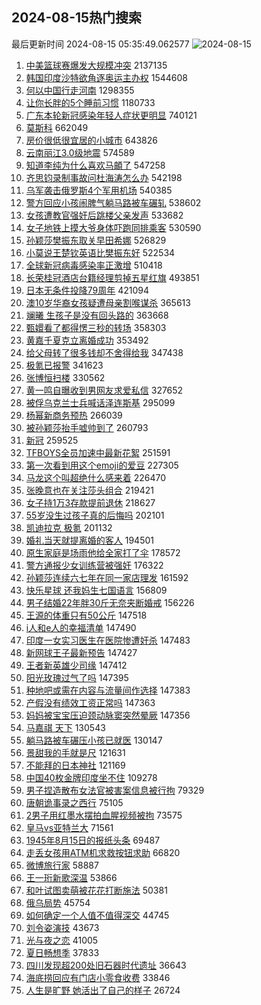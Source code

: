 ## 2024-08-15热门搜索 
最后更新时间 2024-08-15 05:35:49.062577 
![2024-08-15](https://imgs-storage.s3.us-east-005.backblazeb2.com/20240815/2024-08-15.png?versionId=4_z8fbbed132d73df8689c40f13_f1166d7af8c4b3784_d20240814_m213548_c005_v0501021_t0031_u01723671348623) 
1. [中美篮球赛爆发大规模冲突](https://s.weibo.com/weibo?q=%23%E4%B8%AD%E7%BE%8E%E7%AF%AE%E7%90%83%E8%B5%9B%E7%88%86%E5%8F%91%E5%A4%A7%E8%A7%84%E6%A8%A1%E5%86%B2%E7%AA%81%23&t=31&band_rank=1&Refer=top) 2137135
1. [韩国印度沙特欲角逐奥运主办权](https://s.weibo.com/weibo?q=%23%E9%9F%A9%E5%9B%BD%E5%8D%B0%E5%BA%A6%E6%B2%99%E7%89%B9%E6%AC%B2%E8%A7%92%E9%80%90%E5%A5%A5%E8%BF%90%E4%B8%BB%E5%8A%9E%E6%9D%83%23&t=31&band_rank=2&Refer=top) 1544608
1. [何以中国行走河南](https://s.weibo.com/weibo?q=%23%E4%BD%95%E4%BB%A5%E4%B8%AD%E5%9B%BD%E8%A1%8C%E8%B5%B0%E6%B2%B3%E5%8D%97%23&t=31&band_rank=3&Refer=top) 1298355
1. [让你长胖的5个睡前习惯](https://s.weibo.com/weibo?q=%23%E8%AE%A9%E4%BD%A0%E9%95%BF%E8%83%96%E7%9A%845%E4%B8%AA%E7%9D%A1%E5%89%8D%E4%B9%A0%E6%83%AF%23&t=31&band_rank=4&Refer=top) 1180733
1. [广东本轮新冠感染年轻人症状更明显](https://s.weibo.com/weibo?q=%23%E5%B9%BF%E4%B8%9C%E6%9C%AC%E8%BD%AE%E6%96%B0%E5%86%A0%E6%84%9F%E6%9F%93%E5%B9%B4%E8%BD%BB%E4%BA%BA%E7%97%87%E7%8A%B6%E6%9B%B4%E6%98%8E%E6%98%BE%23&t=31&band_rank=26&Refer=top) 740121
1. [莫斯科](https://s.weibo.com/weibo?q=%E8%8E%AB%E6%96%AF%E7%A7%91&t=31&band_rank=5&Refer=top) 662049
1. [房价很低很宜居的小城市](https://s.weibo.com/weibo?q=%E6%88%BF%E4%BB%B7%E5%BE%88%E4%BD%8E%E5%BE%88%E5%AE%9C%E5%B1%85%E7%9A%84%E5%B0%8F%E5%9F%8E%E5%B8%82&t=31&band_rank=15&Refer=top) 643826
1. [云南丽江3.0级地震](https://s.weibo.com/weibo?q=%23%E4%BA%91%E5%8D%97%E4%B8%BD%E6%B1%9F3.0%E7%BA%A7%E5%9C%B0%E9%9C%87%23&t=31&band_rank=6&Refer=top) 574589
1. [知道李纯为什么喜欢马頔了](https://s.weibo.com/weibo?q=%E7%9F%A5%E9%81%93%E6%9D%8E%E7%BA%AF%E4%B8%BA%E4%BB%80%E4%B9%88%E5%96%9C%E6%AC%A2%E9%A9%AC%E9%A0%94%E4%BA%86&t=31&band_rank=7&Refer=top) 547258
1. [齐思钧录制事故问杜海涛怎么办](https://s.weibo.com/weibo?q=%23%E9%BD%90%E6%80%9D%E9%92%A7%E5%BD%95%E5%88%B6%E4%BA%8B%E6%95%85%E9%97%AE%E6%9D%9C%E6%B5%B7%E6%B6%9B%E6%80%8E%E4%B9%88%E5%8A%9E%23&t=31&band_rank=8&Refer=top) 542198
1. [乌军袭击俄罗斯4个军用机场](https://s.weibo.com/weibo?q=%23%E4%B9%8C%E5%86%9B%E8%A2%AD%E5%87%BB%E4%BF%84%E7%BD%97%E6%96%AF4%E4%B8%AA%E5%86%9B%E7%94%A8%E6%9C%BA%E5%9C%BA%23&t=31&band_rank=9&Refer=top) 540385
1. [警方回应小孩闹脾气躺马路被车碾轧](https://s.weibo.com/weibo?q=%23%E8%AD%A6%E6%96%B9%E5%9B%9E%E5%BA%94%E5%B0%8F%E5%AD%A9%E9%97%B9%E8%84%BE%E6%B0%94%E8%BA%BA%E9%A9%AC%E8%B7%AF%E8%A2%AB%E8%BD%A6%E7%A2%BE%E8%BD%A7%23&t=31&band_rank=10&Refer=top) 538602
1. [女孩遭教官强奸后跳楼父亲发声](https://s.weibo.com/weibo?q=%23%E5%A5%B3%E5%AD%A9%E9%81%AD%E6%95%99%E5%AE%98%E5%BC%BA%E5%A5%B8%E5%90%8E%E8%B7%B3%E6%A5%BC%E7%88%B6%E4%BA%B2%E5%8F%91%E5%A3%B0%23&t=31&band_rank=11&Refer=top) 533682
1. [女子地铁上摸大爷身体吓跑同排乘客](https://s.weibo.com/weibo?q=%23%E5%A5%B3%E5%AD%90%E5%9C%B0%E9%93%81%E4%B8%8A%E6%91%B8%E5%A4%A7%E7%88%B7%E8%BA%AB%E4%BD%93%E5%90%93%E8%B7%91%E5%90%8C%E6%8E%92%E4%B9%98%E5%AE%A2%23&t=31&band_rank=12&Refer=top) 530590
1. [孙颖莎樊振东取关早田希娜](https://s.weibo.com/weibo?q=%23%E5%AD%99%E9%A2%96%E8%8E%8E%E6%A8%8A%E6%8C%AF%E4%B8%9C%E5%8F%96%E5%85%B3%E6%97%A9%E7%94%B0%E5%B8%8C%E5%A8%9C%23&t=31&band_rank=13&Refer=top) 526829
1. [小莫说王楚钦英语比樊振东好](https://s.weibo.com/weibo?q=%23%E5%B0%8F%E8%8E%AB%E8%AF%B4%E7%8E%8B%E6%A5%9A%E9%92%A6%E8%8B%B1%E8%AF%AD%E6%AF%94%E6%A8%8A%E6%8C%AF%E4%B8%9C%E5%A5%BD%23&t=31&band_rank=14&Refer=top) 522534
1. [全球新冠病毒感染率正激增](https://s.weibo.com/weibo?q=%23%E5%85%A8%E7%90%83%E6%96%B0%E5%86%A0%E7%97%85%E6%AF%92%E6%84%9F%E6%9F%93%E7%8E%87%E6%AD%A3%E6%BF%80%E5%A2%9E%23&t=31&band_rank=32&Refer=top) 510418
1. [长荣桂冠酒店台籍经理剪掉五星红旗](https://s.weibo.com/weibo?q=%23%E9%95%BF%E8%8D%A3%E6%A1%82%E5%86%A0%E9%85%92%E5%BA%97%E5%8F%B0%E7%B1%8D%E7%BB%8F%E7%90%86%E5%89%AA%E6%8E%89%E4%BA%94%E6%98%9F%E7%BA%A2%E6%97%97%23&t=31&band_rank=16&Refer=top) 493851
1. [日本无条件投降79周年](https://s.weibo.com/weibo?q=%23%E6%97%A5%E6%9C%AC%E6%97%A0%E6%9D%A1%E4%BB%B6%E6%8A%95%E9%99%8D79%E5%91%A8%E5%B9%B4%23&t=31&band_rank=37&Refer=top) 421094
1. [澳10岁华裔女孩疑遭母亲割喉谋杀](https://s.weibo.com/weibo?q=%23%E6%BE%B310%E5%B2%81%E5%8D%8E%E8%A3%94%E5%A5%B3%E5%AD%A9%E7%96%91%E9%81%AD%E6%AF%8D%E4%BA%B2%E5%89%B2%E5%96%89%E8%B0%8B%E6%9D%80%23&t=31&band_rank=17&Refer=top) 365613
1. [斓曦 生孩子是没有回头路的](https://s.weibo.com/weibo?q=%E6%96%93%E6%9B%A6%20%E7%94%9F%E5%AD%A9%E5%AD%90%E6%98%AF%E6%B2%A1%E6%9C%89%E5%9B%9E%E5%A4%B4%E8%B7%AF%E7%9A%84&t=31&band_rank=18&Refer=top) 363668
1. [甄嬛看了都得愣三秒的转场](https://s.weibo.com/weibo?q=%E7%94%84%E5%AC%9B%E7%9C%8B%E4%BA%86%E9%83%BD%E5%BE%97%E6%84%A3%E4%B8%89%E7%A7%92%E7%9A%84%E8%BD%AC%E5%9C%BA&t=31&band_rank=19&Refer=top) 358303
1. [黄嘉千夏克立离婚成功](https://s.weibo.com/weibo?q=%23%E9%BB%84%E5%98%89%E5%8D%83%E5%A4%8F%E5%85%8B%E7%AB%8B%E7%A6%BB%E5%A9%9A%E6%88%90%E5%8A%9F%23&t=31&band_rank=20&Refer=top) 353492
1. [给父母转了很多钱却不舍得给我](https://s.weibo.com/weibo?q=%23%E7%BB%99%E7%88%B6%E6%AF%8D%E8%BD%AC%E4%BA%86%E5%BE%88%E5%A4%9A%E9%92%B1%E5%8D%B4%E4%B8%8D%E8%88%8D%E5%BE%97%E7%BB%99%E6%88%91%23&t=31&band_rank=21&Refer=top) 347438
1. [极氪已报警](https://s.weibo.com/weibo?q=%23%E6%9E%81%E6%B0%AA%E5%B7%B2%E6%8A%A5%E8%AD%A6%23&t=31&band_rank=22&Refer=top) 341623
1. [张博恒扫楼](https://s.weibo.com/weibo?q=%23%E5%BC%A0%E5%8D%9A%E6%81%92%E6%89%AB%E6%A5%BC%23&t=31&band_rank=23&Refer=top) 330562
1. [黄一鸣自曝收到男网友求爱私信](https://s.weibo.com/weibo?q=%23%E9%BB%84%E4%B8%80%E9%B8%A3%E8%87%AA%E6%9B%9D%E6%94%B6%E5%88%B0%E7%94%B7%E7%BD%91%E5%8F%8B%E6%B1%82%E7%88%B1%E7%A7%81%E4%BF%A1%23&t=31&band_rank=24&Refer=top) 327652
1. [被俘乌克兰士兵喊话泽连斯基](https://s.weibo.com/weibo?q=%23%E8%A2%AB%E4%BF%98%E4%B9%8C%E5%85%8B%E5%85%B0%E5%A3%AB%E5%85%B5%E5%96%8A%E8%AF%9D%E6%B3%BD%E8%BF%9E%E6%96%AF%E5%9F%BA%23&t=31&band_rank=25&Refer=top) 295099
1. [杨幂新商务预热](https://s.weibo.com/weibo?q=%23%E6%9D%A8%E5%B9%82%E6%96%B0%E5%95%86%E5%8A%A1%E9%A2%84%E7%83%AD%23&t=31&band_rank=47&Refer=top) 266039
1. [被孙颖莎抬手嘘帅到了](https://s.weibo.com/weibo?q=%23%E8%A2%AB%E5%AD%99%E9%A2%96%E8%8E%8E%E6%8A%AC%E6%89%8B%E5%98%98%E5%B8%85%E5%88%B0%E4%BA%86%23&t=31&band_rank=29&Refer=top) 260793
1. [新冠](https://s.weibo.com/weibo?q=%E6%96%B0%E5%86%A0&t=31&band_rank=41&Refer=top) 259525
1. [TFBOYS全员加速中最新花絮](https://s.weibo.com/weibo?q=TFBOYS%E5%85%A8%E5%91%98%E5%8A%A0%E9%80%9F%E4%B8%AD%E6%9C%80%E6%96%B0%E8%8A%B1%E7%B5%AE&t=31&band_rank=26&Refer=top) 251591
1. [第一次看到用这个emoji的爱豆](https://s.weibo.com/weibo?q=%E7%AC%AC%E4%B8%80%E6%AC%A1%E7%9C%8B%E5%88%B0%E7%94%A8%E8%BF%99%E4%B8%AAemoji%E7%9A%84%E7%88%B1%E8%B1%86&t=31&band_rank=27&Refer=top) 227305
1. [马龙这个叫超绝什么感来着](https://s.weibo.com/weibo?q=%E9%A9%AC%E9%BE%99%E8%BF%99%E4%B8%AA%E5%8F%AB%E8%B6%85%E7%BB%9D%E4%BB%80%E4%B9%88%E6%84%9F%E6%9D%A5%E7%9D%80&t=31&band_rank=28&Refer=top) 226470
1. [张晚意也在关注莎头组合](https://s.weibo.com/weibo?q=%23%E5%BC%A0%E6%99%9A%E6%84%8F%E4%B9%9F%E5%9C%A8%E5%85%B3%E6%B3%A8%E8%8E%8E%E5%A4%B4%E7%BB%84%E5%90%88%23&t=31&band_rank=30&Refer=top) 219421
1. [女子持1万3存款提前退休](https://s.weibo.com/weibo?q=%23%E5%A5%B3%E5%AD%90%E6%8C%811%E4%B8%873%E5%AD%98%E6%AC%BE%E6%8F%90%E5%89%8D%E9%80%80%E4%BC%91%23&t=31&band_rank=31&Refer=top) 218627
1. [55岁没生过孩子真的后悔吗](https://s.weibo.com/weibo?q=55%E5%B2%81%E6%B2%A1%E7%94%9F%E8%BF%87%E5%AD%A9%E5%AD%90%E7%9C%9F%E7%9A%84%E5%90%8E%E6%82%94%E5%90%97&t=31&band_rank=32&Refer=top) 202101
1. [凯迪拉克 极氪](https://s.weibo.com/weibo?q=%E5%87%AF%E8%BF%AA%E6%8B%89%E5%85%8B%20%E6%9E%81%E6%B0%AA&t=31&band_rank=33&Refer=top) 201132
1. [婚礼当天就提离婚的客人](https://s.weibo.com/weibo?q=%E5%A9%9A%E7%A4%BC%E5%BD%93%E5%A4%A9%E5%B0%B1%E6%8F%90%E7%A6%BB%E5%A9%9A%E7%9A%84%E5%AE%A2%E4%BA%BA&t=31&band_rank=34&Refer=top) 194501
1. [原生家庭是场雨他给全家打了伞](https://s.weibo.com/weibo?q=%E5%8E%9F%E7%94%9F%E5%AE%B6%E5%BA%AD%E6%98%AF%E5%9C%BA%E9%9B%A8%E4%BB%96%E7%BB%99%E5%85%A8%E5%AE%B6%E6%89%93%E4%BA%86%E4%BC%9E&t=31&band_rank=35&Refer=top) 178572
1. [警方通报少女训练营被强奸](https://s.weibo.com/weibo?q=%23%E8%AD%A6%E6%96%B9%E9%80%9A%E6%8A%A5%E5%B0%91%E5%A5%B3%E8%AE%AD%E7%BB%83%E8%90%A5%E8%A2%AB%E5%BC%BA%E5%A5%B8%23&t=31&band_rank=36&Refer=top) 176322
1. [孙颖莎连续六七年在同一家店理发](https://s.weibo.com/weibo?q=%23%E5%AD%99%E9%A2%96%E8%8E%8E%E8%BF%9E%E7%BB%AD%E5%85%AD%E4%B8%83%E5%B9%B4%E5%9C%A8%E5%90%8C%E4%B8%80%E5%AE%B6%E5%BA%97%E7%90%86%E5%8F%91%23&t=31&band_rank=38&Refer=top) 161592
1. [快乐星球 还我妈生七国语言](https://s.weibo.com/weibo?q=%E5%BF%AB%E4%B9%90%E6%98%9F%E7%90%83%20%E8%BF%98%E6%88%91%E5%A6%88%E7%94%9F%E4%B8%83%E5%9B%BD%E8%AF%AD%E8%A8%80&t=31&band_rank=28&Refer=top) 156809
1. [男子结婚22年胖30斤无奈夹断婚戒](https://s.weibo.com/weibo?q=%23%E7%94%B7%E5%AD%90%E7%BB%93%E5%A9%9A22%E5%B9%B4%E8%83%9630%E6%96%A4%E6%97%A0%E5%A5%88%E5%A4%B9%E6%96%AD%E5%A9%9A%E6%88%92%23&t=31&band_rank=39&Refer=top) 156226
1. [王源的体重只有50公斤](https://s.weibo.com/weibo?q=%E7%8E%8B%E6%BA%90%E7%9A%84%E4%BD%93%E9%87%8D%E5%8F%AA%E6%9C%8950%E5%85%AC%E6%96%A4&t=31&band_rank=41&Refer=top) 147518
1. [i人和e人的幸福清单](https://s.weibo.com/weibo?q=%23i%E4%BA%BA%E5%92%8Ce%E4%BA%BA%E7%9A%84%E5%B9%B8%E7%A6%8F%E6%B8%85%E5%8D%95%23&t=31&band_rank=40&Refer=top) 147490
1. [印度一女实习医生在医院惨遭奸杀](https://s.weibo.com/weibo?q=%23%E5%8D%B0%E5%BA%A6%E4%B8%80%E5%A5%B3%E5%AE%9E%E4%B9%A0%E5%8C%BB%E7%94%9F%E5%9C%A8%E5%8C%BB%E9%99%A2%E6%83%A8%E9%81%AD%E5%A5%B8%E6%9D%80%23&t=31&band_rank=43&Refer=top) 147483
1. [新网球王子最新预告](https://s.weibo.com/weibo?q=%E6%96%B0%E7%BD%91%E7%90%83%E7%8E%8B%E5%AD%90%E6%9C%80%E6%96%B0%E9%A2%84%E5%91%8A&t=31&band_rank=42&Refer=top) 147427
1. [王者新英雄少司缘](https://s.weibo.com/weibo?q=%23%E7%8E%8B%E8%80%85%E6%96%B0%E8%8B%B1%E9%9B%84%E5%B0%91%E5%8F%B8%E7%BC%98%23&t=31&band_rank=46&Refer=top) 147412
1. [阳光玫瑰过气了吗](https://s.weibo.com/weibo?q=%23%E9%98%B3%E5%85%89%E7%8E%AB%E7%91%B0%E8%BF%87%E6%B0%94%E4%BA%86%E5%90%97%23&t=31&band_rank=46&Refer=top) 147395
1. [种地吧或需在内容与流量间作选择](https://s.weibo.com/weibo?q=%23%E7%A7%8D%E5%9C%B0%E5%90%A7%E6%88%96%E9%9C%80%E5%9C%A8%E5%86%85%E5%AE%B9%E4%B8%8E%E6%B5%81%E9%87%8F%E9%97%B4%E4%BD%9C%E9%80%89%E6%8B%A9%23&t=31&band_rank=48&Refer=top) 147383
1. [产假没有绩效工资正常吗](https://s.weibo.com/weibo?q=%23%E4%BA%A7%E5%81%87%E6%B2%A1%E6%9C%89%E7%BB%A9%E6%95%88%E5%B7%A5%E8%B5%84%E6%AD%A3%E5%B8%B8%E5%90%97%23&t=31&band_rank=45&Refer=top) 147363
1. [妈妈被宝宝压迫颈动脉窦突然晕厥](https://s.weibo.com/weibo?q=%23%E5%A6%88%E5%A6%88%E8%A2%AB%E5%AE%9D%E5%AE%9D%E5%8E%8B%E8%BF%AB%E9%A2%88%E5%8A%A8%E8%84%89%E7%AA%A6%E7%AA%81%E7%84%B6%E6%99%95%E5%8E%A5%23&t=31&band_rank=50&Refer=top) 147356
1. [马嘉祺 天下](https://s.weibo.com/weibo?q=%E9%A9%AC%E5%98%89%E7%A5%BA%20%E5%A4%A9%E4%B8%8B&t=31&band_rank=44&Refer=top) 130543
1. [躺马路被车碾压小孩已就医](https://s.weibo.com/weibo?q=%23%E8%BA%BA%E9%A9%AC%E8%B7%AF%E8%A2%AB%E8%BD%A6%E7%A2%BE%E5%8E%8B%E5%B0%8F%E5%AD%A9%E5%B7%B2%E5%B0%B1%E5%8C%BB%23&t=31&band_rank=40&Refer=top) 130147
1. [景甜我的手就是尺](https://s.weibo.com/weibo?q=%E6%99%AF%E7%94%9C%E6%88%91%E7%9A%84%E6%89%8B%E5%B0%B1%E6%98%AF%E5%B0%BA&t=31&band_rank=49&Refer=top) 121631
1. [不能拜的日本神社](https://s.weibo.com/weibo?q=%23%E4%B8%8D%E8%83%BD%E6%8B%9C%E7%9A%84%E6%97%A5%E6%9C%AC%E7%A5%9E%E7%A4%BE%23&t=31&band_rank=44&Refer=top) 121169
1. [中国40枚金牌印度坐不住](https://s.weibo.com/weibo?q=%23%E4%B8%AD%E5%9B%BD40%E6%9E%9A%E9%87%91%E7%89%8C%E5%8D%B0%E5%BA%A6%E5%9D%90%E4%B8%8D%E4%BD%8F%23&t=31&band_rank=49&Refer=top) 109278
1. [男子捏造散布女法官被害案信息被行拘](https://s.weibo.com/weibo?q=%23%E7%94%B7%E5%AD%90%E6%8D%8F%E9%80%A0%E6%95%A3%E5%B8%83%E5%A5%B3%E6%B3%95%E5%AE%98%E8%A2%AB%E5%AE%B3%E6%A1%88%E4%BF%A1%E6%81%AF%E8%A2%AB%E8%A1%8C%E6%8B%98%23&t=31&band_rank=14&Refer=top) 79329
1. [唐朝诡事录之西行](https://s.weibo.com/weibo?q=%E5%94%90%E6%9C%9D%E8%AF%A1%E4%BA%8B%E5%BD%95%E4%B9%8B%E8%A5%BF%E8%A1%8C&t=31&band_rank=20&Refer=top) 75105
1. [2男子用红墨水摆拍血腥视频被拘](https://s.weibo.com/weibo?q=%232%E7%94%B7%E5%AD%90%E7%94%A8%E7%BA%A2%E5%A2%A8%E6%B0%B4%E6%91%86%E6%8B%8D%E8%A1%80%E8%85%A5%E8%A7%86%E9%A2%91%E8%A2%AB%E6%8B%98%23&t=31&band_rank=50&Refer=top) 73575
1. [皇马vs亚特兰大](https://s.weibo.com/weibo?q=%23%E7%9A%87%E9%A9%ACvs%E4%BA%9A%E7%89%B9%E5%85%B0%E5%A4%A7%23&t=31&band_rank=27&Refer=top) 71561
1. [1945年8月15日的报纸头条](https://s.weibo.com/weibo?q=%231945%E5%B9%B48%E6%9C%8815%E6%97%A5%E7%9A%84%E6%8A%A5%E7%BA%B8%E5%A4%B4%E6%9D%A1%23&t=31&band_rank=40&Refer=top) 69487
1. [走丢女孩用ATM机求救按钮求助](https://s.weibo.com/weibo?q=%23%E8%B5%B0%E4%B8%A2%E5%A5%B3%E5%AD%A9%E7%94%A8ATM%E6%9C%BA%E6%B1%82%E6%95%91%E6%8C%89%E9%92%AE%E6%B1%82%E5%8A%A9%23&t=31&band_rank=10&Refer=top) 66820
1. [微博旅行家](https://s.weibo.com/weibo?q=%E5%BE%AE%E5%8D%9A%E6%97%85%E8%A1%8C%E5%AE%B6&t=31&band_rank=47&Refer=top) 58887
1. [王一珩新歌深温](https://s.weibo.com/weibo?q=%23%E7%8E%8B%E4%B8%80%E7%8F%A9%E6%96%B0%E6%AD%8C%E6%B7%B1%E6%B8%A9%23&t=31&band_rank=50&Refer=top) 53866
1. [和叶试图卖萌被花花打断施法](https://s.weibo.com/weibo?q=%23%E5%92%8C%E5%8F%B6%E8%AF%95%E5%9B%BE%E5%8D%96%E8%90%8C%E8%A2%AB%E8%8A%B1%E8%8A%B1%E6%89%93%E6%96%AD%E6%96%BD%E6%B3%95%23&t=31&band_rank=20&Refer=top) 50381
1. [俄乌局势](https://s.weibo.com/weibo?q=%23%E4%BF%84%E4%B9%8C%E5%B1%80%E5%8A%BF%23&t=31&band_rank=40&Refer=top) 45754
1. [如何确定一个人值不值得深交](https://s.weibo.com/weibo?q=%23%E5%A6%82%E4%BD%95%E7%A1%AE%E5%AE%9A%E4%B8%80%E4%B8%AA%E4%BA%BA%E5%80%BC%E4%B8%8D%E5%80%BC%E5%BE%97%E6%B7%B1%E4%BA%A4%23&t=31&band_rank=49&Refer=top) 44745
1. [刘令姿演技](https://s.weibo.com/weibo?q=%23%E5%88%98%E4%BB%A4%E5%A7%BF%E6%BC%94%E6%8A%80%23&t=31&band_rank=35&Refer=top) 43673
1. [光与夜之恋](https://s.weibo.com/weibo?q=%23%E5%85%89%E4%B8%8E%E5%A4%9C%E4%B9%8B%E6%81%8B%23&t=31&band_rank=50&Refer=top) 41005
1. [夏日畅想季](https://s.weibo.com/weibo?q=%E5%A4%8F%E6%97%A5%E7%95%85%E6%83%B3%E5%AD%A3&t=31&band_rank=48&Refer=top) 37833
1. [四川发现超200处旧石器时代遗址](https://s.weibo.com/weibo?q=%23%E5%9B%9B%E5%B7%9D%E5%8F%91%E7%8E%B0%E8%B6%85200%E5%A4%84%E6%97%A7%E7%9F%B3%E5%99%A8%E6%97%B6%E4%BB%A3%E9%81%97%E5%9D%80%23&t=31&band_rank=31&Refer=top) 36643
1. [海底捞回应有门店小零食收费](https://s.weibo.com/weibo?q=%23%E6%B5%B7%E5%BA%95%E6%8D%9E%E5%9B%9E%E5%BA%94%E6%9C%89%E9%97%A8%E5%BA%97%E5%B0%8F%E9%9B%B6%E9%A3%9F%E6%94%B6%E8%B4%B9%23&t=31&band_rank=39&Refer=top) 33846
1. [人生是旷野 她活出了自己的样子](https://s.weibo.com/weibo?q=%E4%BA%BA%E7%94%9F%E6%98%AF%E6%97%B7%E9%87%8E%20%E5%A5%B9%E6%B4%BB%E5%87%BA%E4%BA%86%E8%87%AA%E5%B7%B1%E7%9A%84%E6%A0%B7%E5%AD%90&t=31&band_rank=50&Refer=top) 26724

